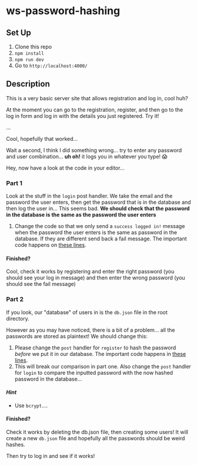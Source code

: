 # ws-password-hashing

## Set Up

1. Clone this repo
1. `npm install`
1. `npm run dev`
1. Go to `http://localhost:4000/`

## Description

This is a very basic server site that allows registration and log in, cool huh?

At the moment you can go to the registration, register, and then go to the log in form and log in with the details you just registered. Try it!

...

Cool, hopefully that worked...

Wait a second, I think I did something wrong... try to enter any password and user combination... **uh oh!** it logs you in whatever you type! :scream:

Hey, now have a look at the code in your editor...

### Part 1

Look at the stuff in the `login` post handler. We take the email and the password the user enters, then get the password that is in the database and then log the user in... This seems bad. **We should check that the password in the database is the same as the password the user enters**

1. Change the code so that we only send a `success logged in!` message when the password the user enters is the same as password in the database. If they are different send back a fail message. The important code happens on [these lines](https://github.com/m4v15/ws-password-hashing/blob/55c0e2fe229edb44a11078e0b007d199281dad2f/src/handlers/post.js#L16-L17).

#### Finished?

Cool, check it works by registering and enter the right password (you should see your log in message) and then enter the wrong password (you should see the fail message)

### Part 2

If you look, our "database" of users in is the `db.json` file in the root directory.

However as you may have noticed, there is a bit of a problem... all the passwords are stored as plaintext! We should change this:

1. Please change the `post` handler for `register` to hash the password _before_ we put it in our database. The important code happens in [these lines](https://github.com/m4v15/ws-password-hashing/blob/55c0e2fe229edb44a11078e0b007d199281dad2f/src/handlers/post.js#L29-L33).
1. This will break our comparison in part one. Also change the `post` handler for `login` to compare the inputted password with the now hashed password in the database...

#### _Hint_

- Use `bcrypt`....

#### Finished?

Check it works by deleting the db.json file, then creating some users! It will create a new `db.json` file and hopefully all the passwords should be weird hashes.

Then try to log in and see if it works!

